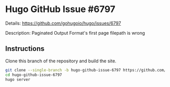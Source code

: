 # Hugo GitHub Issue #6797

Details: <https://github.com/gohugoio/hugo/issues/6797>

Description: Paginated Output Format's first page filepath is wrong

## Instructions

Clone this branch of the repository and build the site.

```bash
git clone --single-branch -b hugo-github-issue-6797 https://github.com/jmooring/hugo-testing hugo-github-issue-6797
cd hugo-github-issue-6797
hugo server
```
